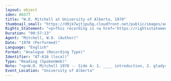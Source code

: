 ```yaml
---
layout: object
iden: 86577
title: "W.O. Mitchell at University of Alberta, 1970"
thumbnail_small: "https://d9jk7wjtjpu5g.cloudfront.net/public/images/audio-default.png"
Rights_Statement: "<p>This recording is <a href='https://rightsstatements.org/page/InC/1.0/?language=en'>In Copyright</a> and is made available for non-commercial research and educational purposes, with permission from the rights holder(s). The University of Alberta wishes to hear from any copyright owner, or their representative, who believes that this recording has been used without authorization. Please contact <a href='mailto:erahelp@ualberta.ca'>erahelp@ualberta.ca</a>. You may display/perform this material for non-commercial research or teaching purposes. For all other reproduction, performance or distribution uses, please contact the copyright holders</p>"
Duration: "00:57:13"
Agent: "Mitchell, W.O. (Author)"
Date: "1970 (Performed)"
Language: "English"
Format: "Analogue (Recording Type)"
Identifier: "AT-616 (local)"
Type: "Reading (SpokenWeb)"
Note: "<p>W.O. Mitchell 1970 -- Side A: 1. ____ introduction, 2. gladys ridge home makers, 3. letter to _____, 4. a writer's 'notebook. Side B: mostly old K. &amp; the V.P.</p>"
Event_Location: "University of Alberta"
---
```


